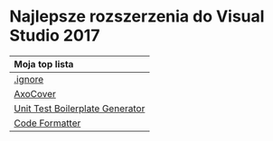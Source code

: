 # Najlepsze rozszerzenia do Visual Studio 2017

| Moja top lista |
| :--- |
| [.ignore](https://github.com/madskristensen/IgnoreFiles) |
| [AxoCover](https://github.com/axodox/AxoCover) |
| [Unit Test Boilerplate Generator](https://github.com/Microsoft/UnitTestBoilerplateGenerator) |
| [Code Formatter](https://marketplace.visualstudio.com/items?itemName=vs-publisher-599079.CodeFormatter) |



